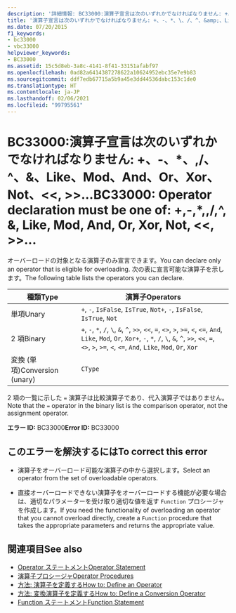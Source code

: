 ```yaml
---
description: '詳細情報: BC33000:演算子宣言は次のいずれかでなければなりません: +、-、*、,/、^、&amp;、Like、Mod、And、Or、Xor、Not、<<、>>...'
title: '演算子宣言は次のいずれかでなければなりません: +、-、*、\、/、^、&amp;、Like、Mod、And、Or、Xor、Not、<<、>>、=、<>、<、<=、>、>=、CType、IsTrue、または IsFalse'
ms.date: 07/20/2015
f1_keywords:
- bc33000
- vbc33000
helpviewer_keywords:
- BC33000
ms.assetid: 15c5d8eb-3a8c-4141-8f41-33151afabf97
ms.openlocfilehash: 0ad82a6414387278622a10624952ebc35e7e9b83
ms.sourcegitcommit: ddf7edb67715a5b9a45e3dd44536dabc153c1de0
ms.translationtype: HT
ms.contentlocale: ja-JP
ms.lasthandoff: 02/06/2021
ms.locfileid: "99795561"
---
```

# <a name="bc33000-operator-declaration-must-be-one-of----amp-like-mod-and-or-xor-not--"></a><span data-ttu-id="2d618-103">BC33000:演算子宣言は次のいずれかでなければなりません: +、-、\*、\,/、^、&amp;、Like、Mod、And、Or、Xor、Not、\<\<, >>...</span><span class="sxs-lookup"><span data-stu-id="2d618-103">BC33000: Operator declaration must be one of:  +,-,\*,\,/,^, &amp;, Like, Mod, And, Or, Xor, Not, \<\<, >>...</span></span>

<span data-ttu-id="2d618-104">オーバーロードの対象となる演算子のみ宣言できます。</span><span class="sxs-lookup"><span data-stu-id="2d618-104">You can declare only an operator that is eligible for overloading.</span></span> <span data-ttu-id="2d618-105">次の表に宣言可能な演算子を示します。</span><span class="sxs-lookup"><span data-stu-id="2d618-105">The following table lists the operators you can declare.</span></span>

|<span data-ttu-id="2d618-106">種類</span><span class="sxs-lookup"><span data-stu-id="2d618-106">Type</span></span>|<span data-ttu-id="2d618-107">演算子</span><span class="sxs-lookup"><span data-stu-id="2d618-107">Operators</span></span>|
|----------|---------------|
|<span data-ttu-id="2d618-108">単項</span><span class="sxs-lookup"><span data-stu-id="2d618-108">Unary</span></span>|<span data-ttu-id="2d618-109">`+`, `-`, `IsFalse`, `IsTrue`, `Not`</span><span class="sxs-lookup"><span data-stu-id="2d618-109">`+`, `-`, `IsFalse`, `IsTrue`, `Not`</span></span>|
|<span data-ttu-id="2d618-110">2 項</span><span class="sxs-lookup"><span data-stu-id="2d618-110">Binary</span></span>|<span data-ttu-id="2d618-111">`+`, `-`, `*`, `/`, `\`, `&`, `^`, `>>`, `<<`, `=`, `<>`, `>`, `>=`, `<`, `<=`, `And`, `Like`, `Mod`, `Or`, `Xor`</span><span class="sxs-lookup"><span data-stu-id="2d618-111">`+`, `-`, `*`, `/`, `\`, `&`, `^`, `>>`, `<<`, `=`, `<>`, `>`, `>=`, `<`, `<=`, `And`, `Like`, `Mod`, `Or`, `Xor`</span></span>|
|<span data-ttu-id="2d618-112">変換 (単項)</span><span class="sxs-lookup"><span data-stu-id="2d618-112">Conversion (unary)</span></span>|`CType`|

 <span data-ttu-id="2d618-113">2 項の一覧に示した `=` 演算子は比較演算子であり、代入演算子ではありません。</span><span class="sxs-lookup"><span data-stu-id="2d618-113">Note that the `=` operator in the binary list is the comparison operator, not the assignment operator.</span></span>

 <span data-ttu-id="2d618-114">**エラー ID:** BC33000</span><span class="sxs-lookup"><span data-stu-id="2d618-114">**Error ID:** BC33000</span></span>

## <a name="to-correct-this-error"></a><span data-ttu-id="2d618-115">このエラーを解決するには</span><span class="sxs-lookup"><span data-stu-id="2d618-115">To correct this error</span></span>

- <span data-ttu-id="2d618-116">演算子をオーバーロード可能な演算子の中から選択します。</span><span class="sxs-lookup"><span data-stu-id="2d618-116">Select an operator from the set of overloadable operators.</span></span>

- <span data-ttu-id="2d618-117">直接オーバーロードできない演算子をオーバーロードする機能が必要な場合は、適切なパラメーターを受け取り適切な値を返す `Function` プロシージャを作成します。</span><span class="sxs-lookup"><span data-stu-id="2d618-117">If you need the functionality of overloading an operator that you cannot overload directly, create a `Function` procedure that takes the appropriate parameters and returns the appropriate value.</span></span>

## <a name="see-also"></a><span data-ttu-id="2d618-118">関連項目</span><span class="sxs-lookup"><span data-stu-id="2d618-118">See also</span></span>

- [<span data-ttu-id="2d618-119">Operator ステートメント</span><span class="sxs-lookup"><span data-stu-id="2d618-119">Operator Statement</span></span>](../statements/operator-statement.md)
- [<span data-ttu-id="2d618-120">演算子プロシージャ</span><span class="sxs-lookup"><span data-stu-id="2d618-120">Operator Procedures</span></span>](../../programming-guide/language-features/procedures/operator-procedures.md)
- [<span data-ttu-id="2d618-121">方法: 演算子を定義する</span><span class="sxs-lookup"><span data-stu-id="2d618-121">How to: Define an Operator</span></span>](../../programming-guide/language-features/procedures/how-to-define-an-operator.md)
- [<span data-ttu-id="2d618-122">方法: 変換演算子を定義する</span><span class="sxs-lookup"><span data-stu-id="2d618-122">How to: Define a Conversion Operator</span></span>](../../programming-guide/language-features/procedures/how-to-define-a-conversion-operator.md)
- [<span data-ttu-id="2d618-123">Function ステートメント</span><span class="sxs-lookup"><span data-stu-id="2d618-123">Function Statement</span></span>](../statements/function-statement.md)
